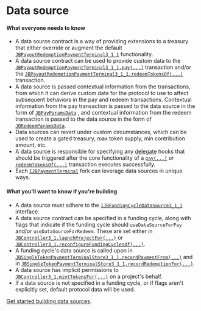 # Data source

#### What everyone needs to know

* A data source contract is a way of providing extensions to a treasury that either override or augment the default [`JBPayoutRedemptionPaymentTerminal3_1_1`](/docs/v4/deprecated/v3/api/contracts/or-payment-terminals/or-abstract/jbpayoutredemptionpaymentterminal3_1_1.md) functionality.
* A data source contract can be used to provide custom data to the [`JBPayoutRedemptionPaymentTerminal3_1_1.pay(...)`](/docs/v4/deprecated/v3/api/contracts/or-payment-terminals/or-abstract/jbpayoutredemptionpaymentterminal3_1_1.md#pay) transaction and/or the [`JBPayoutRedemptionPaymentTerminal3_1_1.redeemTokensOf(...)`](/docs/v4/deprecated/v3/api/contracts/or-payment-terminals/or-abstract/jbpayoutredemptionpaymentterminal3_1_1.md#redeemtokensof) transaction.
* A data source is passed contextual information from the transactions, from which it can derive custom data for the protocol to use to affect subsequent behaviors in the pay and redeem transactions. Contextual information from the pay transaction is passed to the data source in the form of [`JBPayParamsData`](/docs/v4/deprecated/v3/api/data-structures/jbpayparamsdata.md) , and contextual information from the redeem transaction is passed to the data source in the form of [`JBRedeemParamsData`](/docs/v4/deprecated/v3/api/data-structures/jbredeemparamsdata.md).
* Data sources can revert under custom circumstances, which can be used to create a gated treasury, max token supply, min contribution amount, etc.
* A data source is responsible for specifying any [delegate](delegate.md) hooks that should be triggered after the core functionality of a [`pay(...)`](/docs/v4/deprecated/v3/api/contracts/or-payment-terminals/or-abstract/jbpayoutredemptionpaymentterminal3_1_1.md#pay) or [`redeemTokensOf(...)`](/docs/v4/deprecated/v3/api/contracts/or-payment-terminals/or-abstract/jbpayoutredemptionpaymentterminal3_1_1.md#redeemtokensof) transaction executes successfully.
* Each [`IJBPaymentTerminal`](/docs/v4/deprecated/v3/api/interfaces/ijbpaymentterminal.md) fork can leverage data sources in unique ways.

#### What you'll want to know if you're building

* A data source must adhere to the [`IJBFundingCycleDataSource3_1_1`](/docs/v4/deprecated/v3/api/interfaces/ijbfundingcycledatasource3_1_1.md) interface.
* A data source contract can be specified in a funding cycle, along with flags that indicate if the funding cycle should `useDataSourceForPay` and/or `useDataSourceForRedeem`. These are set either in [`JBController3_1.launchProjectFor(...)`](/docs/v4/deprecated/v3/api/contracts/or-controllers/jbcontroller3_1.md#launchprojectfor) or [`JBController3_1.reconfigureFundingCyclesOf(...)`](/docs/v4/deprecated/v3/api/contracts/or-controllers/jbcontroller3_1.md#reconfigurefundingcyclesof).
* A funding cycle's data source is called upon in [`JBSingleTokenPaymentTerminalStore3_1_1.recordPaymentFrom(...)`](/docs/v4/deprecated/v3/api/contracts/jbsingletokenpaymentterminalstore3_1_1.md#recordpaymentfrom) and in [`JBSingleTokenPaymentTerminalStore3_1_1.recordRedemptionFor(...)`](/docs/v4/deprecated/v3/api/contracts/jbsingletokenpaymentterminalstore3_1_1.md#recordredemptionfor).
* A data source has implicit permissions to [`JBController3_1.mintTokensFor(...)`](/docs/v4/deprecated/v3/api/contracts/or-controllers/jbcontroller3_1.md#minttokensof) on a project's behalf.
* If a data source is not specified in a funding cycle, or if flags aren't explicitly set, default protocol data will be used.

[Get started building data sources](/docs/v4/deprecated/v3/build/treasury-extensions/data-source.md).
